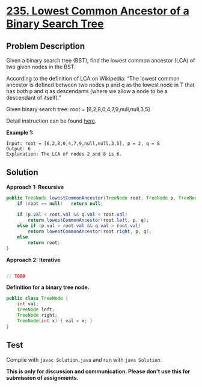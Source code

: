 # [235. Lowest Common Ancestor of a Binary Search Tree][title]

## Problem Description

Given a binary search tree (BST), find the lowest common ancestor (LCA) of two given nodes in the BST.

According to the definition of LCA on Wikipedia: “The lowest common ancestor is defined between two nodes p and q as the lowest node in T that has both p and q as descendants (where we allow a node to be a descendant of itself).”

Given binary search tree:  root = [6,2,8,0,4,7,9,null,null,3,5]

Detail instruction can be found [here][title].

**Example 1:**

```
Input: root = [6,2,8,0,4,7,9,null,null,3,5], p = 2, q = 8
Output: 6
Explanation: The LCA of nodes 2 and 8 is 6.
```

## Solution

**Approach 1: Recursive**

```java
public TreeNode lowestCommonAncestor(TreeNode root, TreeNode p, TreeNode q) {
    if (root == null)   return null;
    
    if (p.val < root.val && q.val < root.val)
        return lowestCommonAncestor(root.left, p, q);
    else if (p.val > root.val && q.val > root.val)
        return lowestCommonAncestor(root.right, p, q);
    else
        return root;
}
```

**Approach 2: Iterative**

```java

// TODO

```

**Definition for a binary tree node.**

```java
public class TreeNode {
    int val;
    TreeNode left;
    TreeNode right;
    TreeNode(int x) { val = x; }
}
```

## Test

Compile with `javac Solution.java` and run with `java Solution`.


**This is only for discussion and communication. Please don't use this for submission of assignments.**

[title]: https://leetcode.com/problems/lowest-common-ancestor-of-a-binary-search-tree/